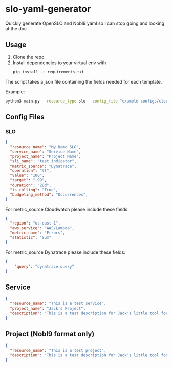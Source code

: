 # slo-yaml-generator

Quickly generate OpenSLO and Nobl9 yaml so I can stop going and looking at the doc

## Usage

1. Clone the repo
1. Install dependencies to your virtual env with
    ```bash
    pip install -r requirements.txt
    ```
The script takes a json file containing the fields needed for each template.


Example:
```bash
python3 main.py --resource_type slo --config_file "example-configs/cloudwatch-slo.json"
```

## Config Files

### SLO

```json
{
  "resource_name": "My Demo SLO",
  "service_name": "Service Name",
  "project_name": "Project Name",
  "sli_name": "test indicator",
  "metric_source": "Dynatrace",
  "operation": "lt",
  "value": "100",
  "target": ".99",
  "duration": "28d",
  "is_rolling": "True",
  "budgeting_method": "Occurrences",
}
```

For metric_source Cloudwatch please include these fields:

```json
{
  "region": "us-east-1",
  "aws_service": "AWS/Lambda",
  "metric_name": "Errors",
  "statistic": "Sum"
}
```

For metric_source Dynatrace please include these fields:

```json
{
    "query": "dynatrace query"
}
```

## Service

```json
{
  "resource_name": "This is a test service",
  "project_name": "Jack's Project",
  "description": "This is a test description for Jack's little tool for SLO consulting"
}
```

## Project (Nobl9 format only)

```json
{
  "resource_name": "This is a test project",
  "description": "This is a test description for Jack's little tool for SLO consulting"
}
```
